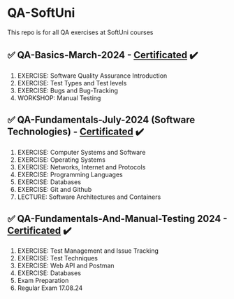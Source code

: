 # QA-SoftUni
This repo is for all QA exercises at SoftUni courses


## :white_check_mark: QA-Basics-March-2024 - [Certificated](https://softuni.bg/certificates/details/210536/d3b42b1a) :heavy_check_mark:
01. EXERCISE: Software Quality Assurance Introduction
02. EXERCISE: Test Types and Test levels
03. EXERCISE: Bugs and Bug-Tracking
04. WORKSHOP: Manual Testing


## :white_check_mark: QA-Fundamentals-July-2024 (Software Technologies) - [Certificated](https://softuni.bg/certificates/details/218808/1791ed76) :heavy_check_mark:
01. EXERCISE: Computer Systems and Software
02. EXERCISE: Operating Systems
03. EXERCISE: Networks, Internet and Protocols
04. ЕXERCISE: Programming Languages
05. EXERCISE: Databases
06. EXERCISE: Git and Github
07. LECTURE: Software Architectures and Containers


## :white_check_mark: QA-Fundamentals-And-Manual-Testing 2024 - [Certificated](https://softuni.bg/certificates/details/224593/5feb4600) :heavy_check_mark:
01. EXERCISE: Test Management and Issue Tracking
02. EXERCISE: Test Techniques
03. EXERCISE: Web API and Postman
04. ЕXERCISE: Databases
05. Exam Preparation
06. Regular Exam 17.08.24
